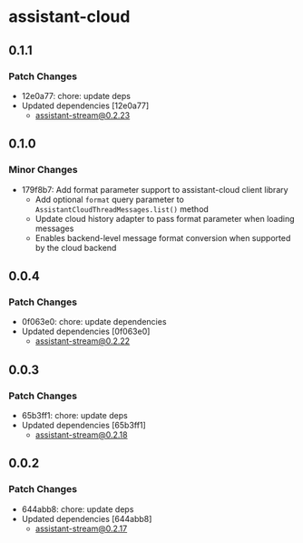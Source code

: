 # assistant-cloud

## 0.1.1

### Patch Changes

- 12e0a77: chore: update deps
- Updated dependencies [12e0a77]
  - assistant-stream@0.2.23

## 0.1.0

### Minor Changes

- 179f8b7: Add format parameter support to assistant-cloud client library
  - Add optional `format` query parameter to `AssistantCloudThreadMessages.list()` method
  - Update cloud history adapter to pass format parameter when loading messages
  - Enables backend-level message format conversion when supported by the cloud backend

## 0.0.4

### Patch Changes

- 0f063e0: chore: update dependencies
- Updated dependencies [0f063e0]
  - assistant-stream@0.2.22

## 0.0.3

### Patch Changes

- 65b3ff1: chore: update deps
- Updated dependencies [65b3ff1]
  - assistant-stream@0.2.18

## 0.0.2

### Patch Changes

- 644abb8: chore: update deps
- Updated dependencies [644abb8]
  - assistant-stream@0.2.17
